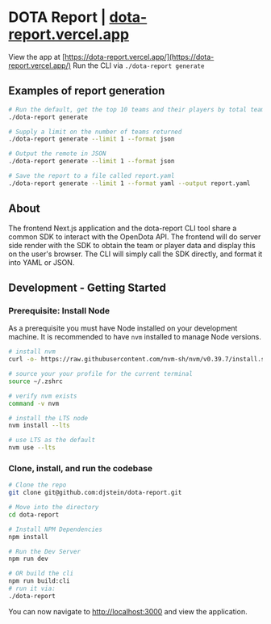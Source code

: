 # DOTA Report | [dota-report.vercel.app](https://dota-report.vercel.app/)

View the app at [https://dota-report.vercel.app/](https://dota-report.vercel.app/)
Run the CLI via `./dota-report generate`

## Examples of report generation

```bash
# Run the default, get the top 10 teams and their players by total team experience
./dota-report generate

# Supply a limit on the number of teams returned
./dota-report generate --limit 1 --format json

# Output the remote in JSON
./dota-report generate --limit 1 --format json

# Save the report to a file called report.yaml
./dota-report generate --limit 1 --format yaml --output report.yaml
```

## About

The frontend Next.js application and the dota-report CLI tool share a common SDK to interact with the OpenDota API.
The frontend will do server side render with the SDK to obtain the team or player data and display this on the user's browser.
The CLI will simply call the SDK directly, and format it into YAML or JSON.

## Development - Getting Started

### Prerequisite: Install Node

As a prerequisite you must have Node installed on your development machine.
It is recommended to have `nvm` installed to manage Node versions.

```bash
# install nvm
curl -o- https://raw.githubusercontent.com/nvm-sh/nvm/v0.39.7/install.sh | bash

# source your your profile for the current terminal
source ~/.zshrc

# verify nvm exists
command -v nvm

# install the LTS node
nvm install --lts

# use LTS as the default
nvm use --lts
```

### Clone, install, and run the codebase

```bash
# Clone the repo
git clone git@github.com:djstein/dota-report.git

# Move into the directory
cd dota-report

# Install NPM Dependencies
npm install

# Run the Dev Server
npm run dev

# OR build the cli
npm run build:cli
# run it via:
./dota-report
```

You can now navigate to [http://localhost:3000](http://localhost:3000) and view the application.
